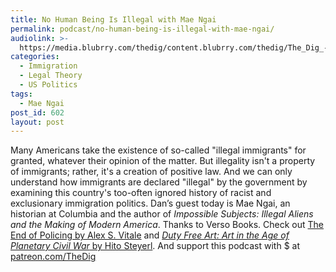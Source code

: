 ```yaml
---
title: No Human Being Is Illegal with Mae Ngai
permalink: podcast/no-human-being-is-illegal-with-mae-ngai/
audiolink: >-
  https://media.blubrry.com/thedig/content.blubrry.com/thedig/The_Dig_-_EP_98_-_Ngai.mp3
categories:
  - Immigration
  - Legal Theory
  - US Politics
tags:
  - Mae Ngai
post_id: 602
layout: post
---
```


Many Americans take the existence of so-called "illegal immigrants" for granted, whatever their opinion of the matter. But illegality isn't a property of immigrants; rather, it's a creation of positive law. And we can only understand how immigrants are declared "illegal" by the government by examining this country's too-often ignored history of racist and exclusionary immigration politics. Dan’s guest today is Mae Ngai, an historian at Columbia and the author of *Impossible Subjects: Illegal Aliens and the Making of Modern America*. Thanks to Verso Books. Check out [The End of Policing by Alex S. Vitale](versobooks.com/books/2426-the-end-of-policing) and [*Duty Free Art: Art in the Age of Planetary Civil War* by Hito Steyerl](versobooks.com/books/2553-duty-free-art). And support this podcast with $ at [patreon.com/TheDig](http://www.patreon.com/TheDig)
